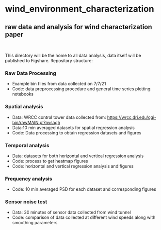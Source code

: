 # wind_environment_characterization

## raw data and analysis for wind characterization paper

</br>

This directory will be the home to all data analysis, data itself will be published to Figshare. Repository structure:

### Raw Data Processing 
  - Example bin files from data collected on 7/7/21
  - Code: data preprocessing procedure and general time series plotting notebooks
 
### Spatial analysis
  - Data: WRCC control tower data collected from: https://wrcc.dri.edu/cgi-bin/rawMAIN.pl?nvsagh
  - Data:10 min averaged datasets for spatial regression analysis 
  - Code: Data processing to obtain regression datasets and figures

### Temporal analysis
  - Data: datasets for both horizontal and vertical regression analysis 
  - Code: process to get heatmap figures
  - Code: horizontal and vertical regression analysis and figures

### Frequency analysis
  - Code: 10 min averaged PSD for each dataset and corresponding figures
  
### Sensor noise test
  - Data: 30 minutes of sensor data collected from wind tunnel
  - Code: comparison of data collected at different wind speeds along with smoothing parameters

	
